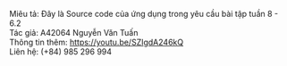 Miêu tả: Đây là Source code của ứng dụng trong yêu cầu bài tập tuần 8 - 6.2  
Tác giả: A42064 Nguyễn Văn Tuấn  
Thông tin thêm: https://youtu.be/SZIgdA246kQ  
Liên hệ: (+84) 985 296 994  

